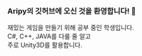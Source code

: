 ### Aripy의 깃허브에 오신 것을 환영합니다! 👋<br>
재밌는 게임을 만들기 위해 공부 중인 학생입니다.<br>
C#, C++, JAVA를 다룰 줄 알고<br>
주로 Unity3D를 활용합니다.
<!--
**AripyKSU/AripyKSU** is a ✨ _special_ ✨ repository because its `README.md` (this file) appears on your GitHub profile.

Here are some ideas to get you started:

- 🔭 I’m currently working on ...
- 🌱 I’m currently learning ...
- 👯 I’m looking to collaborate on ...
- 🤔 I’m looking for help with ...
- 💬 Ask me about ...
- 📫 How to reach me: ...
- 😄 Pronouns: ...
- ⚡ Fun fact: ...
-->
